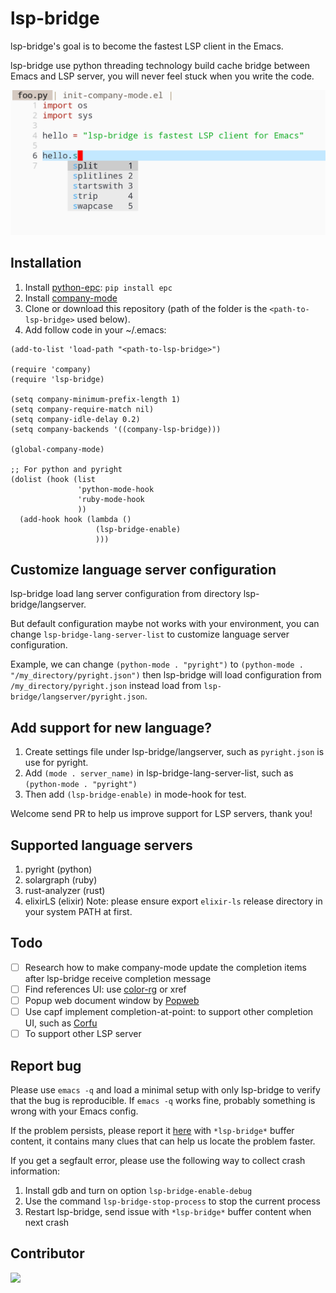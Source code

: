 # lsp-bridge
lsp-bridge's goal is to become the fastest LSP client in the Emacs.

lsp-bridge use python threading technology build cache bridge between Emacs and LSP server, you will never feel stuck when you write the code.

<img src="./screenshot.png">

## Installation
1. Install [python-epc](https://github.com/tkf/python-epc): ```pip install epc```
2. Install [company-mode](https://github.com/company-mode/company-mode)
3. Clone or download this repository (path of the folder is the `<path-to-lsp-bridge>` used below).
4. Add follow code in your ~/.emacs: 

```
(add-to-list 'load-path "<path-to-lsp-bridge>")

(require 'company)
(require 'lsp-bridge)

(setq company-minimum-prefix-length 1)
(setq company-require-match nil)
(setq company-idle-delay 0.2)
(setq company-backends '((company-lsp-bridge)))

(global-company-mode)

;; For python and pyright
(dolist (hook (list
               'python-mode-hook
               'ruby-mode-hook
               ))
  (add-hook hook (lambda ()
                   (lsp-bridge-enable)
                   )))

```

## Customize language server configuration
lsp-bridge load lang server configuration from directory lsp-bridge/langserver. 

But default configuration maybe not works with your environment, you can change ```lsp-bridge-lang-server-list``` to customize language server configuration.

Example, we can change ```(python-mode . "pyright")``` to ```(python-mode . "/my_directory/pyright.json")``` then lsp-bridge will load configuration from ```/my_directory/pyright.json``` instead load from ```lsp-bridge/langserver/pyright.json```.

## Add support for new language?
1. Create settings file under lsp-bridge/langserver, such as ```pyright.json``` is use for pyright.
2. Add ```(mode . server_name)``` in lsp-bridge-lang-server-list, such as ```(python-mode . "pyright")```
3. Then add ```(lsp-bridge-enable)``` in mode-hook for test.

Welcome send PR to help us improve support for LSP servers, thank you!

## Supported language servers
1. pyright (python)
2. solargraph (ruby)
3. rust-analyzer (rust)
4. elixirLS (elixir) Note: please ensure export `elixir-ls` release directory in your system PATH at first.

## Todo
- [ ] Research how to make company-mode update the completion items after lsp-bridge receive completion message
- [ ] Find references UI: use [color-rg](https://github.com/manateelazycat/color-rg) or xref
- [ ] Popup web document window by [Popweb](https://github.com/manateelazycat/popweb)
- [ ] Use capf implement completion-at-point: to support other completion UI, such as [Corfu](https://github.com/minad/corfu)
- [ ] To support other LSP server

## Report bug
Please use `emacs -q` and load a minimal setup with only lsp-bridge to verify that the bug is reproducible. If `emacs -q` works fine, probably something is wrong with your Emacs config.

If the problem persists, please report it [here](https://github.com/manateelazycat/lsp-bridge/issues/new) with `*lsp-bridge*` buffer content, it contains many clues that can help us locate the problem faster.

If you get a segfault error, please use the following way to collect crash information:
1. Install gdb and turn on option `lsp-bridge-enable-debug`
2. Use the command `lsp-bridge-stop-process` to stop the current process
3. Restart lsp-bridge, send issue with `*lsp-bridge*` buffer content when next crash

## Contributor
<a href = "https://github.com/manateelazycat/lsp-bridge/graphs/contributors">
  <img src = "https://contrib.rocks/image?repo=manateelazycat/lsp-bridge"/>
</a>
